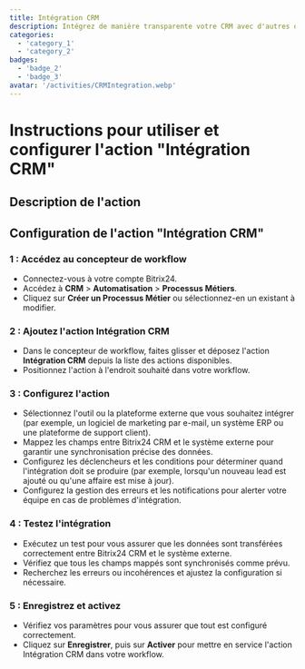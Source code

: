 ```yaml
---
title: Intégration CRM
description: Intégrez de manière transparente votre CRM avec d'autres outils métiers.
categories: 
  - 'category_1'
  - 'category_2'
badges: 
  - 'badge_2'
  - 'badge_3'
avatar: '/activities/CRMIntegration.webp'
---
```

# Instructions pour utiliser et configurer l'action "Intégration CRM"

## Description de l'action

## **Configuration de l'action "Intégration CRM"**

### 1 : Accédez au concepteur de workflow
- Connectez-vous à votre compte Bitrix24.
- Accédez à **CRM** > **Automatisation** > **Processus Métiers**.
- Cliquez sur **Créer un Processus Métier** ou sélectionnez-en un existant à modifier.

### 2 : Ajoutez l'action Intégration CRM
- Dans le concepteur de workflow, faites glisser et déposez l'action **Intégration CRM** depuis la liste des actions disponibles.
- Positionnez l'action à l'endroit souhaité dans votre workflow.

### 3 : Configurez l'action
- Sélectionnez l'outil ou la plateforme externe que vous souhaitez intégrer (par exemple, un logiciel de marketing par e-mail, un système ERP ou une plateforme de support client).
- Mappez les champs entre Bitrix24 CRM et le système externe pour garantir une synchronisation précise des données.
- Configurez les déclencheurs et les conditions pour déterminer quand l'intégration doit se produire (par exemple, lorsqu'un nouveau lead est ajouté ou qu'une affaire est mise à jour).
- Configurez la gestion des erreurs et les notifications pour alerter votre équipe en cas de problèmes d'intégration.

### 4 : Testez l'intégration
- Exécutez un test pour vous assurer que les données sont transférées correctement entre Bitrix24 CRM et le système externe.
- Vérifiez que tous les champs mappés sont synchronisés comme prévu.
- Recherchez les erreurs ou incohérences et ajustez la configuration si nécessaire.

### 5 : Enregistrez et activez
- Vérifiez vos paramètres pour vous assurer que tout est configuré correctement.
- Cliquez sur **Enregistrer**, puis sur **Activer** pour mettre en service l'action Intégration CRM dans votre workflow.